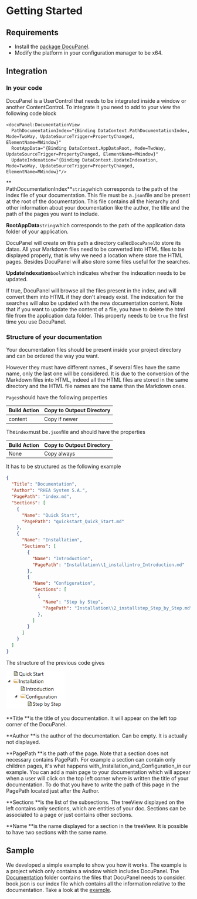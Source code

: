 # Getting Started

## Requirements

* Install the [package DocuPanel](https://www.nuget.org/packages/DocuPanel/\.).
* Modify the platform in your configuration manager to be x64.

## Integration

### In your code

DocuPanel is a UserControl that needs to be integrated inside a window or another ContentControl. To integrate it you need to add to your view the following code block

```xaml
<docuPanel:DocumentationView
  PathDocumentationIndex="{Binding DataContext.PathDocumentationIndex, Mode=TwoWay, UpdateSourceTrigger=PropertyChanged, ElementName=MWindow}"
  RootAppData="{Binding DataContext.AppDataRoot, Mode=TwoWay, UpdateSourceTrigger=PropertyChanged, ElementName=MWindow}"
  UpdateIndexation="{Binding DataContext.UpdateIndexation, Mode=TwoWay, UpdateSourceTrigger=PropertyChanged, ElementName=MWindow}"/>
```

**  
PathDocumentationIndex**`string`which corresponds to the path of the index file of your documentation. This file must be a`.json`file and be present at the root of the documentation. This file contains all the hierarchy and other information about your documentation like the author, the title and the path of the pages you want to include.

**RootAppData**`string`which corresponds to the path of the application data folder of your application.

DocuPanel will create on this path a directory called`DocuPanel`to store its datas. All your Markdown files need to be converted into HTML files to be displayed properly, that is why we need a location where store the HTML pages. Besides DocuPanel will also store some files useful for the searches.

**UpdateIndexation**`bool`which indicates whether the indexation needs to be updated.

If true, DocuPanel will browse all the files present in the index, and will convert them into HTML if they don't already exist. The indexation for the searches will also be updated with the new documentation content. Note that if you want to update the content of a file, you have to delete the html file from the application data folder. This property needs to be `true` the first time you use DocuPanel. 

### Structure of your documentation

Your documentation files should be present inside your project directory and can be ordered the way you want.

However they must have different names., if several files have the same name, only the last one will be considered. It is due to the conversion of the Markdown files into HTML, indeed all the HTML files are stored in the same directory and the HTML file names are the same than the Markdown ones.

`Pages`should have the following properties

| Build Action | Copy to Outpout Directory |
| :--- | :--- |
| content | Copy if newer |

The`index`must be`.json`file and should have the properties

| Build Action | Copy to Outpout Directory |
| :--- | :--- |
| None | Copy always |

It has to be structured as the following example

```json
{  
  "Title": "Documentation",
  "Author": "RHEA System S.A.",
  "PagePath": "index.md",
  "Sections": [
    {
      "Name": "Quick Start",
      "PagePath": "quickstart_Quick_Start.md"
    },
    {
      "Name": "Installation",
      "Sections": [
        {
          "Name": "Introduction",
          "PagePath": "Installation\\1_installintro_Introduction.md"
        },
        {
          "Name": "Configuration",
          "Sections": [
            {
              "Name": "Step by Step",
              "PagePath": "Installation\\2_installstep_Step_by_Step.md"
            },
          ]
        }
      ]
    }
  ]
}
```

The structure of the previous code gives

![](/assets/hierarchy.PNG "Image")

**Title **is the title of you documentation. It will appear on the left top corner of the DocuPanel.

**Author **is the author of the documentation. Can be empty. It is actually not displayed.

**PagePath **is the path of the page. Note that a section does not necessary contains PagePath. For example a section can contain only children pages, it's what happens with\_Installation\_and\_Configuration\_in our example. You can add a main page to your documentation which will appear when a user will click on the top left corner where is written the title of your documentation. To do that you have to write the path of this page in the PagePath located just after the Author.

**Sections **is the list of the subsections. The treeView displayed on the left contains only sections, which are entities of your doc. Sections can be associated to a page or just contains other sections.

**Name **is the name displayed for a section in the treeView. It is possible to have two sections with the same name.

## Sample

We developed a simple example to show you how it works. The example is a project which only contains a window which includes DocuPanel. The [Documentation](https://github.com/RHEAGROUP/docupanel/tree/master/DocuPanelSupport/Documentation) folder contains the files that DocuPanel needs to consider. book.json is our index file which contains all the information relative to the documentation. Take a look at the [example](https://github.com/RHEAGROUP/docupanel/tree/master/DocuPanelSupport).

